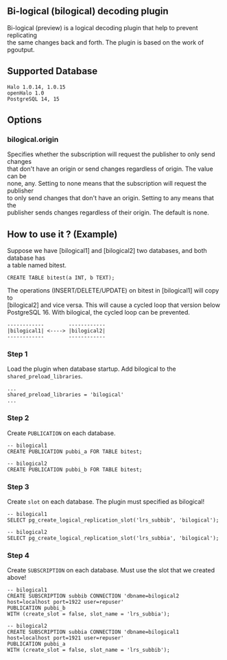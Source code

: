 ## Bi-logical (bilogical) decoding plugin

Bi-logical (preview) is a logical decoding plugin that help to prevent replicating  
the same changes back and forth. The plugin is based on the work of pgoutput.  

## Supported Database

`Halo 1.0.14, 1.0.15`  
`openHalo 1.0`  
`PostgreSQL 14, 15`  

## Options

### bilogical.origin
Specifies whether the subscription will request the publisher to only send changes  
that don't have an origin or send changes regardless of origin. The value can be  
none, any. Setting to none means that the subscription will request the publisher  
to only send changes that don't have an origin. Setting to any means that the  
publisher sends changes regardless of their origin. The default is none.  

## How to use it ? (Example)

Suppose we have [bilogical1] and [bilogical2] two databases, and both database has  
a table named bitest.  
```
CREATE TABLE bitest(a INT, b TEXT);
```
The operations (INSERT/DELETE/UPDATE) on bitest in [bilogical1] will copy to  
[bilogical2] and vice versa. This will cause a cycled loop that version below  
PostgreSQL 16. With bilogical, the cycled loop can be prevented.  

```
------------        ------------
|bilogical1| <----> |bilogical2|
------------        ------------
```

### Step 1
Load the plugin when database startup. Add bilogical to the `shared_preload_libraries`.
```
...
shared_preload_libraries = 'bilogical'
...
```

### Step 2
Create `PUBLICATION` on each database.
```
-- bilogical1
CREATE PUBLICATION pubbi_a FOR TABLE bitest;
```

```
-- bilogical2
CREATE PUBLICATION pubbi_b FOR TABLE bitest;
```

### Step 3
Create `slot` on each database. The plugin must specified as bilogical!
```
-- bilogical1
SELECT pg_create_logical_replication_slot('lrs_subbib', 'bilogical');
```

```
-- bilogical2
SELECT pg_create_logical_replication_slot('lrs_subbia', 'bilogical');
```

### Step 4
Create `SUBSCRIPTION` on each database. Must use the slot that we created above!
```
-- bilogical1
CREATE SUBSCRIPTION subbib CONNECTION 'dbname=bilogical2 host=localhost port=1922 user=repuser'
PUBLICATION pubbi_b 
WITH (create_slot = false, slot_name = 'lrs_subbia');
```

```
-- bilogical2
CREATE SUBSCRIPTION subbia CONNECTION 'dbname=bilogical1 host=localhost port=1921 user=repuser'
PUBLICATION pubbi_a
WITH (create_slot = false, slot_name = 'lrs_subbib');
```
